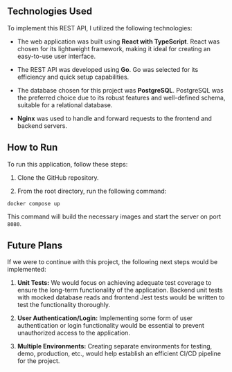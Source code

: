 ## Technologies Used

To implement this REST API, I utilized the following technologies:

- The web application was built using **React with TypeScript**. React was chosen for its lightweight framework, making it ideal for creating an easy-to-use user interface.

- The REST API was developed using **Go**. Go was selected for its efficiency and quick setup capabilities.

- The database chosen for this project was **PostgreSQL**. PostgreSQL was the preferred choice due to its robust features and well-defined schema, suitable for a relational database.

- **Nginx** was used to handle and forward requests to the frontend and backend servers.

## How to Run

To run this application, follow these steps:

1. Clone the GitHub repository.

2. From the root directory, run the following command:

```
docker compose up
```

This command will build the necessary images and start the server on port `8080`.

## Future Plans

If we were to continue with this project, the following next steps would be implemented:

1. **Unit Tests:** We would focus on achieving adequate test coverage to ensure the long-term functionality of the application. Backend unit tests with mocked database reads and frontend Jest tests would be written to test the functionality thoroughly.

2. **User Authentication/Login:** Implementing some form of user authentication or login functionality would be essential to prevent unauthorized access to the application.

3. **Multiple Environments:** Creating separate environments for testing, demo, production, etc., would help establish an efficient CI/CD pipeline for the project.
